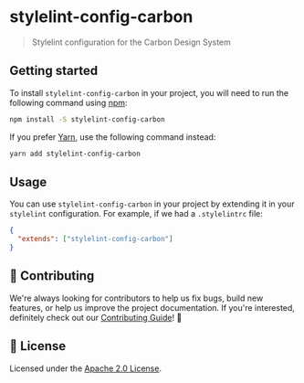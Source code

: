 # stylelint-config-carbon

> Stylelint configuration for the Carbon Design System

## Getting started

To install `stylelint-config-carbon` in your project, you will need to run the
following command using [npm](https://www.npmjs.com/):

```bash
npm install -S stylelint-config-carbon
```

If you prefer [Yarn](https://yarnpkg.com/en/), use the following command
instead:

```bash
yarn add stylelint-config-carbon
```

## Usage

You can use `stylelint-config-carbon` in your project by extending it in your
`stylelint` configuration. For example, if we had a `.stylelintrc` file:

```json
{
  "extends": ["stylelint-config-carbon"]
}
```

## 🙌 Contributing

We're always looking for contributors to help us fix bugs, build new features,
or help us improve the project documentation. If you're interested, definitely
check out our [Contributing Guide](/.github/CONTRIBUTING.md)! 👀

## 📝 License

Licensed under the [Apache 2.0 License](/LICENSE).
